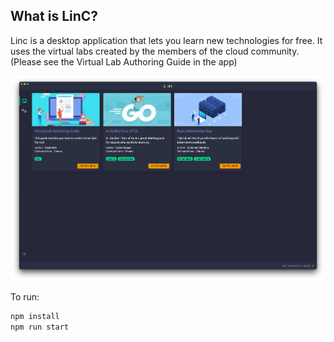 ## What is LinC?

Linc is a desktop application that lets you learn new technologies for free. It uses the virtual labs created by the
members of the cloud community. (Please see the Virtual Lab Authoring Guide in the app)

![](./docs/assets/linc.png)

To run:

```bash
npm install
npm run start
```
